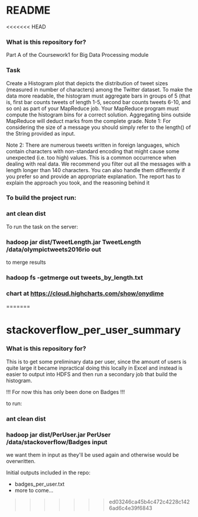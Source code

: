 # README #

<<<<<<< HEAD
### What is this repository for? ###

Part A of the Coursework1 for Big Data Processing module

### Task ###

Create a Histogram plot that depicts the distribution of tweet sizes (measured in number of characters) among the 
Twitter dataset. To make the data more readable, the histogram must aggregate bars in groups of 5 (that is, first bar 
counts tweets of length 1-5, second bar counts tweets 6-10, and so on) as part of your MapReduce job. Your MapReduce 
program must compute the histogram bins for a correct solution. Aggregating bins outside MapReduce will deduct marks 
from the complete grade.
Note 1: For considering the size of a message you should simply refer to the length() of the String provided as input.

Note 2: There are numerous tweets written in foreign languages, which contain characters with non-standard encoding that might cause some unexpected (i.e. too high) values. This is a common occurrence when dealing with real data. We recommend you filter out all the messages with a length longer than 140 characters. You can also handle them differently if you prefer so and provide an appropriate explanation.  The report has to explain the approach you took, and the reasoning behind it

### To build the project run: ###

### ant clean dist ###
To run the task on the server:
### hadoop jar dist/TweetLength.jar TweetLength /data/olympictweets2016rio out ###
to merge results
### hadoop fs -getmerge out tweets_by_length.txt ###

### chart at https://cloud.highcharts.com/show/onydime ###
=======
# stackoverflow_per_user_summary

### What is this repository for? ###

This is to get some preliminary data per user, since the amount of users is quite large it became inpractical doing this locally in Excel and instead is easier to output into HDFS and then run a secondary job that build the histogram.

!!! For now this has only been done on Badges !!!

to run:
### ant clean dist ###
### hadoop jar dist/PerUser.jar PerUser /data/stackoverflow/Badges input ###
we want them in input as they'll be used again and otherwise would be overwritten.

Initial outputs included in the repo:

* badges_per_user.txt
* more to come...
>>>>>>> ed03246ca45b4c472c4228c1426ad6c4e39f6843
